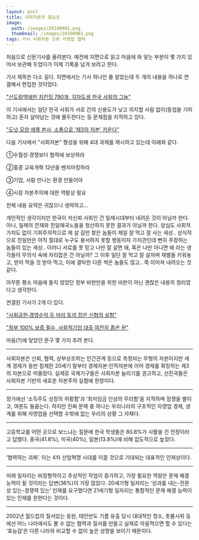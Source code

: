 ```yaml
---
layout: post
title: 사회자본의 필요성
image:
  path: /images/20190901.png
  thumbnail: /images/20190901.png
tags: 기사 사회자본 신뢰 자영업 협력
---
```


처음으로 신문기사를 올려본다. 예전에 지면으로 읽고 마음에 와 닿는 부분이 몇 가지 있어서 보관해 두었다가 이제 기록을 남겨 보려고 한다.

기사 제목은 다소 길다. 지면에서는 기사 하나인 줄 알았는데 두 개의 내용을 하나로 연결해서 편집한 것이었다.

 

["신도림역에만 치킨집 790개, 각자도생 한국 사회의 그늘"](https://www.joongang.co.kr/article/22932676)

 

이 기사에서는 일단 한국 사회가 서로 간의 신용도가 낮고 의지할 사람 없이(동업을 기피하고) 혼자 살아남는 것에 몰두한다는 등 문제점을 지적하고 있다.

 

["도넛 모양 애플 본사, 소통으로 ‘제3의 자본’ 키운다"](https://www.joongang.co.kr/article/22932740)

다음 기사에서 "사회자본" 형성을 위해 4대 과제를 제시하고 있는데 아래와 같다.
 

①수월성·경쟁보다 협력에 보상하라

②홍콩 교육개혁 12년을 벤치마킹하라

③기업, 사람 만나는 환경 만들어야

④시장 자본주의에 대한 역발상 필요

 

전체 내용 요약은 귀찮으니 생략하고...

개인적인 생각이지만 한국이 저신뢰 사회인 건 일제시대부터 내려온 것이 아닐까 한다. 아니, 일제의 잔재와 친일매국노들을 청산하지 못한 결과가 아닐까 한다. 양심도 사회적 가치도 없이 기회주의적으로 제 살 길만 찾은 놈들이 제일 잘 먹고 잘 사는 세상.. 상식적으로 친일만은 아직 절대로 누구도 용서하지 못할 행동이자 가치관인데 뻔히 주장하는 놈들이 있는 세상.. 이러니 서로를 못 믿고 나만 잘 살면 돼, 혹은 나만 아니면 돼 라는 생각들이 무의식 속에 자리잡은 건 아닐까? 그 이후 일단 잘 먹고 잘 살자며 재벌들 키워놓고, 받아 먹을 것 받아 먹고, 이에 결탁한 다른 썩은 놈들도 많고.. 쭉 이어져 내려오는 것 같다.

 

아무튼 평소 마음에 들지 않았던 정부 비판만을 위한 비판이 아닌 괜찮은 내용의 정리였다고 생각한다.

 

연결된 기사가 2개 더 있다.

["사회공헌·경영수익 두 마리 토끼 잡은 신협의 실험"](https://www.joongang.co.kr/article/22932738)

["정부 100% 보증 필수, 사회적기업 대출 여전히 좁은 문"](https://www.joongang.co.kr/article/22932739)

 

 

마음(?)에 닿았던 문구 몇 가지 추려 본다.
<hr/>
사회자본은 신뢰, 협력, 상부상조하는 인간관계 등으로 측정되는 무형의 자본이지만 세계 경제가 동반 침체한 20세기 말부터 경제자본·인적자본에 이어 경제를 확장하는 제3의 자본으로 떠올랐다. 실제로 국제기구들은 사회자본 늘리기를 권고하고, 선진국들은 사회자본 기반의 새로운 자본주의 실험에 한창이다.
<hr/>
정가에선 ‘소득주도 성장의 허황함’과 ‘최저임금 인상의 무리함’을 지적하며 정쟁을 벌이고, 여론도 들끓는다. 하지만 진짜 문제 중 하나는 우리나라의 구조적인 자영업 경제, 생계를 위해 자영업을 선택할 수밖에 없는 우리의 상황 그 자체다.
<hr/>
고등학교를 어떤 곳으로 보느냐는 질문에 한국 학생들은 80.8%가 사활을 건 전장이라고 답했다. 중국(41.8%), 미국(40%), 일본(13.8%)에 비해 압도적으로 높았다.
<hr/>
‘협력하는 괴짜’. 이는 4차 산업혁명 시대를 이끌 것으로 기대되는 대표적인 인재상이다.
<hr/>
미래 일자리는 비정형적이고 추상적인 작업이 증가하고, 가장 필요한 역량은 문제 해결 능력이 될 것이라는 답변(36%)이 가장 많았다. 20세기형 일자리는 ‘성과를 내는-전문성 있는-경쟁력 있는’ 인재를 요구했다면 21세기형 일자리는 통합적인 문제 해결 능력이 있는 인재를 원한다는 것이다.
<hr/>
2002년 월드컵의 질서있는 응원, 태안반도 기름 유출 당시 대대적인 청소, 촛불시위 등에선 어느 나라에서도 볼 수 없는 협력과 질서를 만들고 실제로 마음먹으면 할 수 있다는 ‘효능감’은 다른 나라와 비교할 수 없이 높은 성향을 보이기 때문이다.